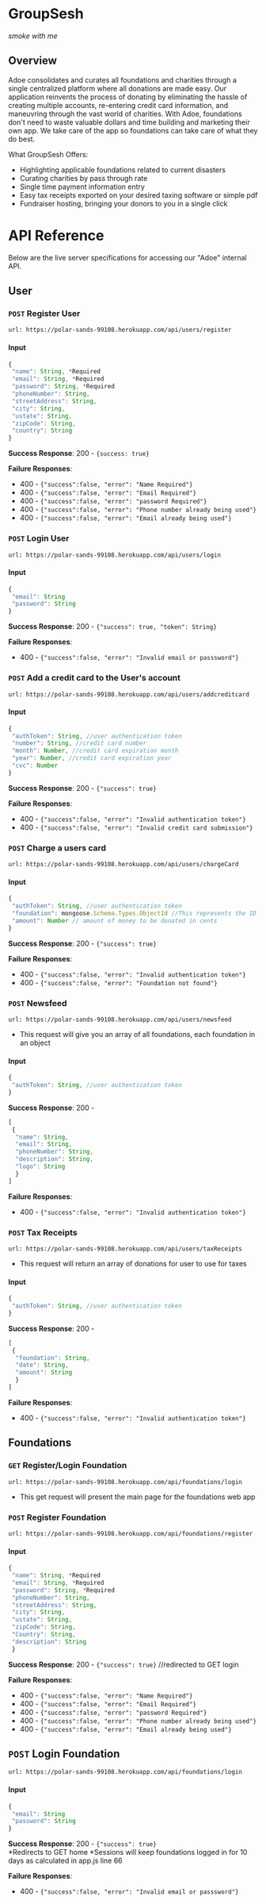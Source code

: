 # GroupSesh

*smoke with me*

## Overview 
Adoe consolidates and curates all foundations and charities through a single centralized platform where all donations are made easy. Our application reinvents the process of donating by eliminating the hassle of creating multiple accounts, re-entering credit card information, and maneuvring through the vast world of charities. With Adoe, foundations don't need to waste valuable dollars and time building and marketing their own app. We take care of the app so foundations can take care of what they do best. 

What GroupSesh Offers:
 * Highlighting applicable foundations related to current disasters
 * Curating charities by pass through rate
 * Single time payment information entry
 * Easy tax receipts exported on your desired taxing software or simple pdf
 * Fundraiser hosting, bringing your donors to you in a single click 

# API Reference 

Below are the live server specifications for accessing our "Adoe" internal API. 

## User

### `POST` Register User
`url: https://polar-sands-99108.herokuapp.com/api/users/register`

#### Input 
```javascript
{
 "name": String, *Required
 "email": String, *Required
 "password": String, *Required
 "phoneNumber": String,
 "streetAddress": String,
 "city": String,
 "ustate": String,
 "zipCode": String,
 "country": String
}
```

**Success Response**: 200 - `{success: true}`

**Failure Responses**:

* 400 - `{"success":false, "error": "Name Required"}`
* 400 - `{"success":false, "error": "Email Required"}`
* 400 - `{"success":false, "error": "password Required"}`
* 400 - `{"success":false, "error": "Phone number already being used"}`
* 400 - `{"success":false, "error": "Email already being used"}`

### `POST` Login User
`url: https://polar-sands-99108.herokuapp.com/api/users/login`

#### Input 
```javascript
{
 "email": String 
 "password": String 
}
```
**Success Response**: 200 - `{"success": true, "token": String}`

**Failure Responses**:

* 400 - `{"success":false, "error": "Invalid email or passsword"}`

### `POST` Add a credit card to the User's account
`url: https://polar-sands-99108.herokuapp.com/api/users/addcreditcard`

#### Input 
```javascript
{
 "authToken": String, //user authentication token
 "number": String, //credit card number
 "month": Number, //credit card expiration month
 "year": Number, //credit card expiration year
 "cvc": Number
}
```
**Success Response**: 200 - `{"success": true}`

**Failure Responses**:

* 400 - `{"success":false, "error": "Invalid authentication token"}`
* 400 - `{"success":false, "error": "Invalid credit card submission"}`

### `POST` Charge a users card
`url: https://polar-sands-99108.herokuapp.com/api/users/chargeCard`

#### Input 
```javascript
{
 "authToken": String, //user authentication token
 "foundation": mongoose.Schema.Types.ObjectId //This represents the ID of the foundations. (passed in from login route)
 "amount": Number // amount of money to be donated in cents
}
```
**Success Response**: 200 - `{"success": true}`

**Failure Responses**:

* 400 - `{"success":false, "error": "Invalid authentication token"}`
* 400 - `{"success":false, "error": "Foundation not found"}`

### `POST` Newsfeed
`url: https://polar-sands-99108.herokuapp.com/api/users/newsfeed`

* This request will give you an array of all foundations, each foundation in an object

#### Input 
```javascript
{
 "authToken": String, //user authentication token
}
```
**Success Response**: 200 - 
``` javascript 
[
 {
  "name": String,
  "email": String,
  "phoneNumber": String,
  "description": String,
  "logo": String
  }
]
```
**Failure Responses**:

* 400 - `{"success":false, "error": "Invalid authentication token"}`

### `POST` Tax Receipts
`url: https://polar-sands-99108.herokuapp.com/api/users/taxReceipts`

* This request will return an array of donations for user to use for taxes

#### Input 
```javascript
{
 "authToken": String, //user authentication token
}
```
**Success Response**: 200 - 
``` javascript 
[
 {
  "foundation": String,
  "date": String,
  "amount": String
  }
]
```
**Failure Responses**:

* 400 - `{"success":false, "error": "Invalid authentication token"}`


## Foundations

### `GET` Register/Login Foundation
`url: https://polar-sands-99108.herokuapp.com/api/foundations/login`

* This get request will present the main page for the foundations web app

### `POST` Register Foundation
`url: https://polar-sands-99108.herokuapp.com/api/foundations/register`

#### Input 
```javascript
{
 "name": String, *Required
 "email": String, *Required
 "password": String, *Required
 "phoneNumber": String,
 "streetAddress": String,
 "city": String,
 "ustate": String,
 "zipCode": String,
 "Country": String,
 "description": String
 }
```
**Success Response**: 200 - `{"success": true}`  //redirected to GET login

**Failure Responses**:

* 400 - `{"success":false, "error": "Name Required"}`
* 400 - `{"success":false, "error": "Email Required"}`
* 400 - `{"success":false, "error": "password Required"}`
* 400 - `{"success":false, "error": "Phone number already being used"}`
* 400 - `{"success":false, "error": "Email already being used"}`

## `POST` Login Foundation
`url: https://polar-sands-99108.herokuapp.com/api/foundations/login`

#### Input 
```javascript
{
 "email": String 
 "password": String 
}
```
**Success Response**: 200 - `{"success": true}`  
*Redirects to GET home 
*Sessions will keep foundations logged in for 10 days as calculated in app.js line 66

**Failure Responses**:

* 400 - `{"success":false, "error": "Invalid email or passsword"}`

